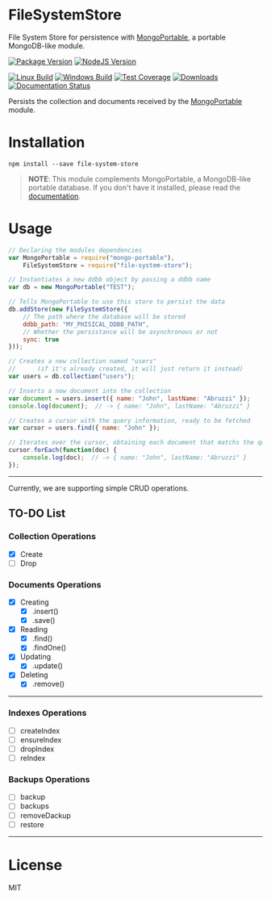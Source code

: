 # FileSystemStore
File System Store for persistence with [MongoPortable][Repo-MongoPortable], a portable MongoDB-like module.

[![Package Version][npm-image]][npm-url]
[![NodeJS Version][node-image]][node-url]

[![Linux Build][travis-image]][travis-url]
[![Windows Build][appveyor-image]][appveyor-url]
[![Test Coverage][coveralls-image]][coveralls-url]
[![Downloads][downloads-image]][npm-url]
[![Documentation Status][docs-image]][docs-url]

Persists the collection and documents received by the [MongoPortable][Repo-MongoPortable] module.

# Installation
```shell
npm install --save file-system-store
```

>**NOTE**: This module complements MongoPortable, a MongoDB-like portable database.
If you don't have it installed, please read the [documentation][Repo-MongoPortable].

# Usage
```javascript
// Declaring the modules dependencies
var MongoPortable = require("mongo-portable"),
    FileSystemStore = require("file-system-store");

// Instantiates a new ddbb object by passing a ddbb name
var db = new MongoPortable("TEST");

// Tells MongoPortable to use this store to persist the data
db.addStore(new FileSystemStore({
    // The path where the database will be stored
    ddbb_path: "MY_PHISICAL_DDBB_PATH",
    // Whether the persistance will be asynchronous or not
    sync: true
}));

// Creates a new collection named "users" 
//      (if it's already created, it will just return it instead)
var users = db.collection("users");

// Inserts a new document into the collection
var document = users.insert({ name: "John", lastName: "Abruzzi" });
console.log(document);  // -> { name: "John", lastName: "Abruzzi" }

// Creates a cursor with the query information, ready to be fetched
var cursor = users.find({ name: "John" });

// Iterates over the cursor, obtaining each document that matchs the query
cursor.forEach(function(doc) {
    console.log(doc);  // -> { name: "John", lastName: "Abruzzi" }
});
```

----------

Currently, we are supporting simple CRUD operations.

## TO-DO List
### Collection Operations
- [X] Create
- [ ] Drop

### Documents Operations
- [X] Creating
    * [X] .insert()
    * [X] .save()
- [X] Reading
    * [X] .find()
    * [X] .findOne()
- [X] Updating
    * [X] .update()
- [X] Deleting
    * [X] .remove()

----------

### Indexes Operations
- [ ] createIndex
- [ ] ensureIndex
- [ ] dropIndex
- [ ] reIndex

### Backups Operations
- [ ] backup
- [ ] backups
- [ ] removeDackup
- [ ] restore

----------

# License

MIT

[Repo-MongoPortable]: https://github.com/EastolfiWebDev/MongoPortable

[mongo-db-command]: https://docs.mongodb.com/manual/reference/command/

[API-MongoPortable]: https://github.com/EastolfiWebDev/MongoPortable/blob/master/api/MongoPortable.md
[API-Collection]: https://github.com/EastolfiWebDev/MongoPortable/blob/master/api/Collection.md
[API-Cursor]: https://github.com/EastolfiWebDev/MongoPortable/blob/master/api/Cursor.md

[Module-FileSystemStore]: https://github.com/EastolfiWebDev/FileSystemStore
[API-FileSystemStore]: https://github.com/EastolfiWebDev/FileSystemStore/blob/master/api/FileSystemStore.md

[npm-image]: https://img.shields.io/npm/v/file-system-store.svg?label=Package%20Version
[npm-url]: https://www.npmjs.com/package/file-system-store
[node-image]: https://img.shields.io/badge/node-v4.4.0-blue.svg?label=Node%20Version
[node-url]: https://nodejs.org/en/
[travis-image]: https://img.shields.io/travis/EastolfiWebDev/FileSystemStore.svg?label=linux
[travis-url]: https://travis-ci.org/EastolfiWebDev/FileSystemStore
[appveyor-image]: https://img.shields.io/appveyor/ci/eastolfi/filesystemstore/master.svg?label=windows
[appveyor-url]: https://ci.appveyor.com/project/eastolfi/filesystemstore
[coveralls-image]: https://coveralls.io/repos/github/EastolfiWebDev/FileSystemStore/badge.svg?branch=master
[coveralls-url]: https://coveralls.io/github/EastolfiWebDev/FileSystemStore?branch=master
[downloads-image]: https://img.shields.io/npm/dt/file-system-store.svg
[docs-image]: https://readthedocs.org/projects/filesystemstore/badge/?version=latest
[docs-url]: http://filesystemstore.readthedocs.io/en/latest/?badge=latest
